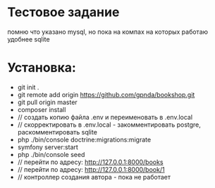 
# Тестовое задание

помню что указано mysql, но пока на компах на которых работаю удобнее sqlite


# Установка:
- git init .
- git remote add origin https://github.com/gpnda/bookshop.git
- git pull origin master
- composer install
- // создать копию файла .env и переименовать в .env.local  
- // скорректировать в .env.local  - закомментировать postgre, раскомментировать sqlite
- php ./bin/console doctrine:migrations:migrate
- symfony server:start
- php ./bin/console seed
- // перейти по адресу: http://127.0.0.1:8000/books
- // перейти по адресу: http://127.0.0.1:8000/book/1
- // контроллер создания автора - пока не работает



